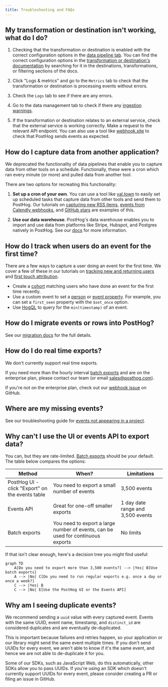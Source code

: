 ```yaml
---
title: Troubleshooting and FAQs
---
```


## My transformation or destination isn't working, what do I do?

1. Checking that the transformation or destination is enabled with the correct configuration options in the [data pipeline tab](https://app.posthog.com/apps). You can find the correct configuration options in the [transformation or destination's documentation](/docs/cdp) by searching for it in the destinations, transformations, or filtering sections of the docs.

2. Click "Logs & metrics" and go to the `Metrics` tab to check that the transformation or destination is processing events without errors.

3. Check the `Logs` tab to see if there are any errors.

4. Go to the data management tab to check if there any [ingestion warnings](https://us.posthog.com/data-management/ingestion-warnings).

5. If the transformation or destination relates to an external service, check that the external service is working correctly. Make a request to the relevant API endpoint. You can also use a tool like [webhook.site](https://webhook.site/) to check that PostHog sends events as expected.

## How do I capture data from another application?

We deprecated the functionality of data pipelines that enable you to capture data from other tools on a schedule. Functionally, these were a cron which ran every minute (or more) and pulled data from another tool.

There are two options for recreating this functionality:

1. **Set up a cron of your own**. You can use a tool like [val.town](https://val.town/) to easily set up scheduled tasks that capture data from other tools and send them to PostHog. Our tutorials on [capturing new RSS items](/tutorials/rss-item-capture), [events from Calendly webhooks](/tutorials/calendly-webhooks), and [GitHub stars](/tutorials/github-star-tracker) are examples of this.

2. **Use our data warehouse**. PostHog's data warehouse enables you to import and use data from platforms like Stripe, Hubspot, and Postgres natively in PostHog. See our [docs](/docs/data-warehouse) for more information.

## How do I track when users do an event for the first time?

There are a few ways to capture a user doing an event for the first time. We cover a few of these in our tutorials on [tracking new and returning users](/tutorials/track-new-returning-users) and [first touch attribution](/tutorials/first-last-touch-attribution).

- Create a [cohort](/docs/data/cohorts) matching users who have done an event for the first time recently.
- Use a custom event to set a [person](/docs/getting-started/person-properties) or [event property](/docs/data/events). For example, you can set a `first_seen` property with the `$set_once` option.
- Use [HogQL](/docs/product-analytics/sql) to query for the `min(timestamp)` of an event.

## How do I migrate events or rows into PostHog?

See our [migration docs](/docs/migrate) for the full details.

## How do I do real time exports?

We don't currently support real time exports. 

If you need more than the hourly interval [batch exports](/docs/cdp/batch-exports) and are on the enterprise plan, please contact our team (or email [sales@posthog.com](mailto:sales@posthog.com)). 

If you're not on the enterprise plan, check out our [webhook issue](https://github.com/PostHog/posthog/issues/16976) on GitHub.

## Where are my missing events?

See our troubleshooting guide for [events not appearing in a project](/docs/product-analytics/troubleshooting#why-are-events-not-appearing-in-my-project).

## Why can't I use the UI or events API to export data?

You can, but they are rate-limited. [Batch exports](/docs/cdp/batch-exports) should be your default. The table below compares the options: 

Method | When? | Limitations
--- | --- | ---
PostHog UI - click "Export" on the events table | You need to export a small number of events | 3,500 events
Events API | Great for one-off smaller exports | 1 day date range and 3,500 events
Batch exports | You need to export a large number of events, can be used for continuous exports | No limits

If that isn't clear enough, here's a decision tree you might find useful:

```mermaid
graph TD
    A[Do you need to export more than 3,500 events?] --> |Yes| B[Use batch exports]
    A --> |No| C[Do you need to run regular exports e.g. once a day or once a week?]
    C --> |Yes| B
    C --> |No| E[Use the PostHog UI or the Events API]
```

## Why am I seeing duplicate events?

We recommend sending a `uuid` value with every captured event. Events with the same UUID, event name, timestamp, and `distinct_id` are considered duplicates and are eventually de-duplicated. 

This is important because failures and retries happen, so your application or our library might send the same event multiple times. If you don't send UUIDs for every event, we aren't able to know if it's the same event, and hence we are not able to de-duplicate it for you.

Some of our SDKs, such as JavaScript Web, do this automatically, other SDKs allow you to pass UUIDs. If you're using an SDK which doesn't currently support UUIDs for every event, please consider creating a PR or filing an issue in GitHub.
